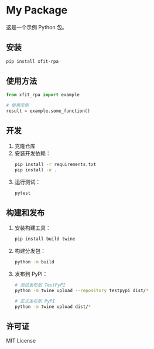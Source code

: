 # My Package

这是一个示例 Python 包。

## 安装

```bash
pip install xfit-rpa
```

## 使用方法

```python
from xfit_rpa import example

# 使用示例
result = example.some_function()
```

## 开发

1. 克隆仓库
2. 安装开发依赖：
   ```bash
   pip install -r requirements.txt
   pip install -e .
   ```
3. 运行测试：
   ```bash
   pytest
   ```

## 构建和发布

1. 安装构建工具：
   ```bash
   pip install build twine
   ```

2. 构建分发包：
   ```bash
   python -m build
   ```

3. 发布到 PyPI：
   ```bash
   # 测试发布到 TestPyPI
   python -m twine upload --repository testpypi dist/*
   
   # 正式发布到 PyPI
   python -m twine upload dist/*
   ```

## 许可证

MIT License 